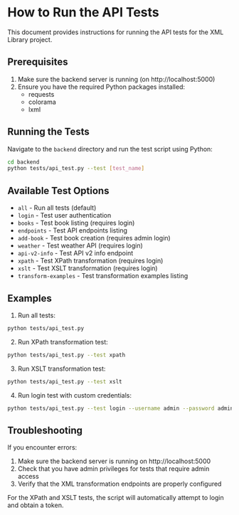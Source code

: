# How to Run the API Tests

This document provides instructions for running the API tests for the XML Library project.

## Prerequisites

1. Make sure the backend server is running (on http://localhost:5000)
2. Ensure you have the required Python packages installed:
   - requests
   - colorama
   - lxml

## Running the Tests

Navigate to the `backend` directory and run the test script using Python:

```bash
cd backend
python tests/api_test.py --test [test_name]
```

## Available Test Options

- `all` - Run all tests (default)
- `login` - Test user authentication
- `books` - Test book listing (requires login)
- `endpoints` - Test API endpoints listing
- `add-book` - Test book creation (requires admin login)
- `weather` - Test weather API (requires login)
- `api-v2-info` - Test API v2 info endpoint
- `xpath` - Test XPath transformation (requires login)
- `xslt` - Test XSLT transformation (requires login)
- `transform-examples` - Test transformation examples listing

## Examples

1. Run all tests:
```bash
python tests/api_test.py
```

2. Run XPath transformation test:
```bash
python tests/api_test.py --test xpath
```

3. Run XSLT transformation test:
```bash
python tests/api_test.py --test xslt
```

4. Run login test with custom credentials:
```bash
python tests/api_test.py --test login --username admin --password admin123
```

## Troubleshooting

If you encounter errors:

1. Make sure the backend server is running on http://localhost:5000
2. Check that you have admin privileges for tests that require admin access
3. Verify that the XML transformation endpoints are properly configured

For the XPath and XSLT tests, the script will automatically attempt to login and obtain a token.
